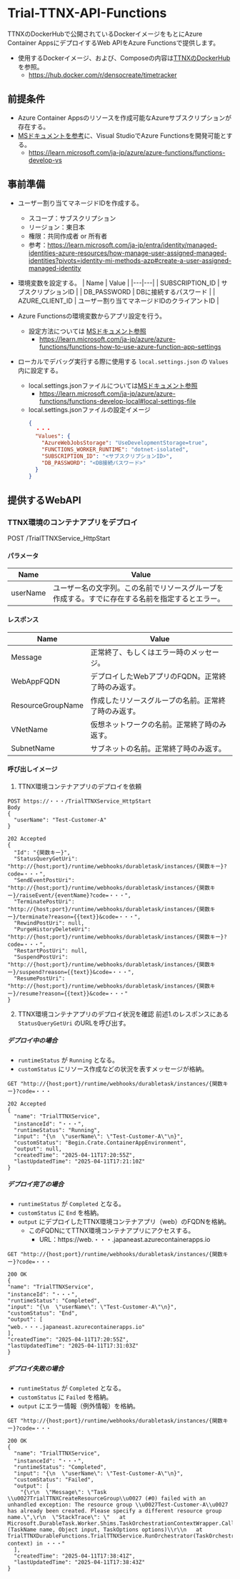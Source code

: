 # Trial-TTNX-API-Functions
TTNXのDockerHubで公開されているDockerイメージをもとにAzure Container AppsにデプロイするWeb APIをAzure Functionsで提供します。
* 使用するDockerイメージ、および、Composeの内容は[TTNXのDockerHub](https://hub.docker.com/r/densocreate/timetracker)を参照。
  * https://hub.docker.com/r/densocreate/timetracker

## 前提条件
* Azure Container Appsのリソースを作成可能なAzureサブスクリプションが存在する。
* [MSドキュメントを参考](https://learn.microsoft.com/ja-jp/azure/azure-functions/functions-develop-vs)に、Visual StudioでAzure Functionsを開発可能とする。
  * https://learn.microsoft.com/ja-jp/azure/azure-functions/functions-develop-vs

## 事前準備
* ユーザー割り当てマネージドIDを作成する。
  * スコープ：サブスクリプション
  * リージョン：東日本
  * 権限：共同作成者 or 所有者
  * 参考：https://learn.microsoft.com/ja-jp/entra/identity/managed-identities-azure-resources/how-manage-user-assigned-managed-identities?pivots=identity-mi-methods-azp#create-a-user-assigned-managed-identity

* 環境変数を設定する。
  | Name | Value |
  |---|---|
  | SUBSCRIPTION_ID | サブスクリプションID |
  | DB_PASSWORD | DBに接続するパスワード |
  | AZURE_CLIENT_ID | ユーザー割り当てマネージドIDのクライアントID |

* Azure Functionsの環境変数からアプリ設定を行う。
  * 設定方法については [MSドキュメント参照](https://learn.microsoft.com/ja-jp/azure/azure-functions/functions-how-to-use-azure-function-app-settings)
    * https://learn.microsoft.com/ja-jp/azure/azure-functions/functions-how-to-use-azure-function-app-settings 
* ローカルでデバッグ実行する際に使用する `local.settings.json` の `Values` 内に設定する。
  * local.settings.jsonファイルについては[MSドキュメント参照](https://learn.microsoft.com/ja-jp/azure/azure-functions/functions-develop-local#local-settings-file)
    * https://learn.microsoft.com/ja-jp/azure/azure-functions/functions-develop-local#local-settings-file
  *  local.settings.jsonファイルの設定イメージ
      ```json
      {
        ・・・
        "Values": {
          "AzureWebJobsStorage": "UseDevelopmentStorage=true",
          "FUNCTIONS_WORKER_RUNTIME": "dotnet-isolated",
          "SUBSCRIPTION_ID": "<サブスクリプションID>",
          "DB_PASSWORD": "<DB接続パスワード>"
        }
      }
      ```

## 提供するWebAPI
### TTNX環境のコンテナアプリをデプロイ
POST /TrialTTNXService_HttpStart

#### パラメータ
| Name | Value |
|---|---|
| userName | ユーザー名の文字列。この名前でリソースグループを作成する。すでに存在する名前を指定するとエラー。 |

#### レスポンス
| Name | Value |
|---|---|
| Message | 正常終了、もしくはエラー時のメッセージ。 |
| WebAppFQDN | デプロイしたWebアプリのFQDN。正常終了時のみ返す。 |
| ResourceGroupName | 作成したリソースグループの名前。正常終了時のみ返す。 |
| VNetName | 仮想ネットワークの名前。正常終了時のみ返す。 |
| SubnetName | サブネットの名前。正常終了時のみ返す。 |

#### 呼び出しイメージ
1. TTNX環境コンテナアプリのデプロイを依頼

```
POST https://・・・/TrialTTNXService_HttpStart
Body
{
  "userName": "Test-Customer-A"
}

202 Accepted
{
  "Id": "{関数キー}",
  "StatusQueryGetUri": "http://{host;port}/runtime/webhooks/durabletask/instances/{関数キー}?code=・・・",
  "SendEventPostUri": "http://{host;port}/runtime/webhooks/durabletask/instances/{関数キー}/raiseEvent/{eventName}?code=・・・",
  "TerminatePostUri": "http://{host;port}/runtime/webhooks/durabletask/instances/{関数キー}/terminate?reason={{text}}&code=・・・",
  "RewindPostUri": null,
  "PurgeHistoryDeleteUri": "http://{host;port}/runtime/webhooks/durabletask/instances/{関数キー}?code=・・・",
  "RestartPostUri": null,
  "SuspendPostUri": "http://{host;port}/runtime/webhooks/durabletask/instances/{関数キー}/suspend?reason={{text}}&code=・・・",
  "ResumePostUri": "http://{host;port}/runtime/webhooks/durabletask/instances/{関数キー}/resume?reason={{text}}&code=・・・"
}
```

2. TTNX環境コンテナアプリのデプロイ状況を確認
前述1.のレスポンスにある `StatusQueryGetUri` のURLを呼び出す。

##### デプロイ中の場合
* `runtimeStatus` が `Running` となる。
* `customStatus` にリソース作成などの状況を表すメッセージが格納。

```
GET "http://{host;port}/runtime/webhooks/durabletask/instances/{関数キー}?code=・・・

202 Accepted
{
  "name": "TrialTTNXService",
  "instanceId": "・・・",
  "runtimeStatus": "Running",
  "input": "{\n  \"userName\": \"Test-Customer-A\"\n}",
  "customStatus": "Begin.Crate.ContainerAppEnvironment",
  "output": null,
  "createdTime": "2025-04-11T17:20:55Z",
  "lastUpdatedTime": "2025-04-11T17:21:10Z"
}
```

##### デプロイ完了の場合
* `runtimeStatus` が `Completed` となる。
* `customStatus` に `End` を格納。
* `output` にデプロイしたTTNX環境コンテナアプリ（web）のFQDNを格納。
  * このFQDNにてTTNX環境コンテナアプリにアクセスする。
    * URL：https://web.・・・.japaneast.azurecontainerapps.io

```
GET "http://{host;port}/runtime/webhooks/durabletask/instances/{関数キー}?code=・・・

200 OK
{
"name": "TrialTTNXService",
"instanceId": "・・・",
"runtimeStatus": "Completed",
"input": "{\n  \"userName\": \"Test-Customer-A\"\n}",
"customStatus": "End",
"output": [
"web.・・・.japaneast.azurecontainerapps.io"
],
"createdTime": "2025-04-11T17:20:55Z",
"lastUpdatedTime": "2025-04-11T17:31:03Z"
}
```

##### デプロイ失敗の場合
* `runtimeStatus` が `Completed` となる。
* `customStatus` に `Failed` を格納。
* `output` にエラー情報（例外情報）を格納。

```
GET "http://{host;port}/runtime/webhooks/durabletask/instances/{関数キー}?code=・・・

200 OK
{
  "name": "TrialTTNXService",
  "instanceId": "・・・",
  "runtimeStatus": "Completed",
  "input": "{\n  \"userName\": \"Test-Customer-A\"\n}",
  "customStatus": "Failed",
  "output": [
    "{\r\n  \"Message\": \"Task \\u0027TrialTTNXCreateResourceGroup\\u0027 (#0) failed with an unhandled exception: The resource group \\u0027Test-Customer-A\\u0027 has already been created. Please specify a different resource group name.\",\r\n  \"StackTrace\": \"   at Microsoft.DurableTask.Worker.Shims.TaskOrchestrationContextWrapper.CallActivityAsync[T](TaskName name, Object input, TaskOptions options)\\r\\n   at TrialTTNXDurableFunctions.TrialTTNXService.RunOrchestrator(TaskOrchestrationContext context) in ・・・"
  ],
  "createdTime": "2025-04-11T17:38:41Z",
  "lastUpdatedTime": "2025-04-11T17:38:43Z"
}
```